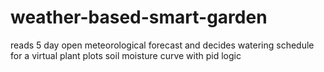 # weather-based-smart-garden
reads 5 day open meteorological forecast and decides watering schedule for a virtual plant plots soil moisture curve with pid logic
